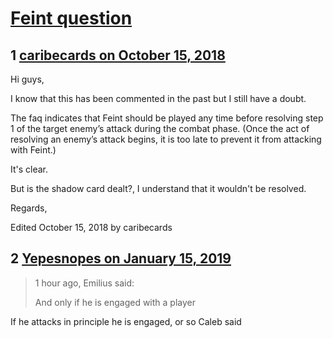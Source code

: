 # [Feint question](https://community.fantasyflightgames.com/topic/284571-feint-question/)

## 1 [caribecards on October 15, 2018](https://community.fantasyflightgames.com/topic/284571-feint-question/?do=findComment&comment=3503729)

Hi guys,

I know that this has been commented in the past but I still have a doubt.

The faq indicates that Feint should be played any time before resolving step 1 of the target enemy’s attack during the combat phase. (Once the act of resolving an enemy’s attack begins, it is too late to prevent it from attacking with Feint.)

It's clear.

But is the shadow card dealt?, I understand that it wouldn't be resolved.

Regards,

Edited October 15, 2018 by caribecards

## 2 [Yepesnopes on January 15, 2019](https://community.fantasyflightgames.com/topic/284571-feint-question/?do=findComment&comment=3592746)

> 1 hour ago, Emilius said:
> 
> And only if he is engaged with a player

If he attacks in principle he is engaged, or so Caleb said

